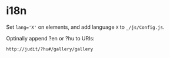 i18n
====
Set `lang='X'` on elements, and add language `X` to `_/js/Config.js`.

Optinally append ?en or ?hu to URIs:

    http://judit/?hu#/gallery/gallery
